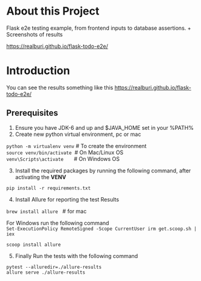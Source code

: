 # About this Project
Flask e2e testing example, from frontend inputs to database assertions. + Screenshots of results

https://realburi.github.io/flask-todo-e2e/


# Introduction
You can see the results something like this https://realburi.github.io/flask-todo-e2e/

## Prerequisites  
1. Ensure you have JDK-6 and up and $JAVA_HOME set in your %PATH% 
2. Create new python virtual environment, pc or mac

`python -m virtualenv venv` # To create the environment \
`source venv/bin/activate`&nbsp; # On Mac/Linux OS \
`venv\Scripts\activate`&nbsp;&nbsp;&nbsp;&nbsp;&nbsp;&nbsp;&nbsp;# On Windows OS

3. Install the required packages by running the following command, after activating the **VENV**

`pip install -r requirements.txt`

4. Install Allure for reporting the test Results

`brew install allure`&nbsp;&nbsp;&nbsp;# for mac 

For Windows run the following command \
`Set-ExecutionPolicy RemoteSigned -Scope CurrentUser
irm get.scoop.sh | iex`

`scoop install allure`

5. Finally Run the tests with the following command

`pytest --alluredir=./allure-results` \
`allure serve ./allure-results`
